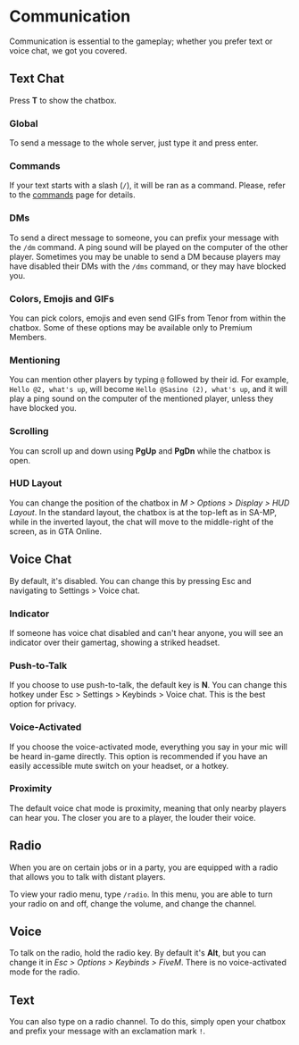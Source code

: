 # Communication
Communication is essential to the gameplay; whether you prefer text or voice chat, we got you covered.

## Text Chat
Press **T** to show the chatbox.

### Global
To send a message to the whole server, just type it and press enter.

### Commands
If your text starts with a slash (`/`), it will be ran as a command. Please, refer to the [commands](/wiki/basics/commands) page for details.

### DMs
To send a direct message to someone, you can prefix your message with the `/dm` command. A ping sound will be played on the computer of the other player. Sometimes you may be unable to send a DM because players may have disabled their DMs with the `/dms` command, or they may have blocked you.

### Colors, Emojis and GIFs
You can pick colors, emojis and even send GIFs from Tenor from within the chatbox. Some of these options may be available only to Premium Members.

### Mentioning
You can mention other players by typing `@` followed by their id. For example, `Hello @2, what's up`, will become `Hello @Sasino (2), what's up`, and it will play a ping sound on the computer of the mentioned player, unless they have blocked you.

### Scrolling
You can scroll up and down using **PgUp** and **PgDn** while the chatbox is open.

### HUD Layout
You can change the position of the chatbox in *M > Options > Display > HUD Layout*. In the standard layout, the chatbox is at the top-left as in SA-MP, while in the inverted layout, the chat will move to the middle-right of the screen, as in GTA Online.

## Voice Chat
By default, it's disabled. You can change this by pressing Esc and navigating to Settings > Voice chat.

### Indicator
If someone has voice chat disabled and can't hear anyone, you will see an indicator over their gamertag, showing a striked headset.

### Push-to-Talk
If you choose to use push-to-talk, the default key is **N**. You can change this hotkey under Esc > Settings > Keybinds > Voice chat. This is the best option for privacy.

### Voice-Activated
If you choose the voice-activated mode, everything you say in your mic will be heard in-game directly. This option is recommended if you have an easily accessible mute switch on your headset, or a hotkey.

### Proximity
The default voice chat mode is proximity, meaning that only nearby players can hear you. The closer you are to a player, the louder their voice.

## Radio
When you are on certain jobs or in a party, you are equipped with a radio that allows you to talk with distant players. 

To view your radio menu, type `/radio`. In this menu, you are able to turn your radio on and off, change the volume, and change the channel.

## Voice
To talk on the radio, hold the radio key. By default it's **Alt**, but you can change it in *Esc > Options > Keybinds > FiveM*. There is no voice-activated mode for the radio.

## Text
You can also type on a radio channel. To do this, simply open your chatbox and prefix your message with an exclamation mark `!`.